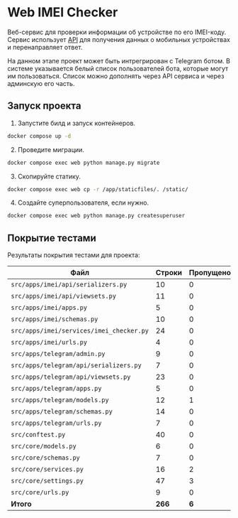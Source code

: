 # Web IMEI Checker
Веб-сервис для проверки информации об устройстве по его IMEI-коду. Сервис использует [API](https://imeicheck.net/promo-api) для получения данных о мобильных устройствах и перенаправляет ответ.

На данном этапе проект может быть интрегрирован с Telegram ботом. В системе указывается белый список пользователей бота, которые могут им пользоваться.
Список можно дополнять через API сервиса и через админскую его часть.

## Запуск проекта

1. Запустите билд и запуск контейнеров.
```bash
docker compose up -d
```
2. Проведите миграции.
```bash
docker compose exec web python manage.py migrate
```
3. Скопируйте статику.
```bash
docker compose exec web cp -r /app/staticfiles/. /static/
```
4. Создайте суперпользователя, если нужно.
```bash
docker compose exec web python manage.py createsuperuser
```

## Покрытие тестами

Результаты покрытия тестами для проекта:

| Файл                                      | Строки | Пропущено | Покрытие |
|-------------------------------------------|--------|-----------|----------|
| `src/apps/imei/api/serializers.py`        | 10     | 0         | 100%     |
| `src/apps/imei/api/viewsets.py`           | 11     | 0         | 100%     |
| `src/apps/imei/apps.py`                   | 5      | 0         | 100%     |
| `src/apps/imei/schemas.py`                | 10     | 0         | 100%     |
| `src/apps/imei/services/imei_checker.py`  | 24     | 0         | 100%     |
| `src/apps/imei/urls.py`                   | 4      | 0         | 100%     |
| `src/apps/telegram/admin.py`              | 9      | 0         | 100%     |
| `src/apps/telegram/api/serializers.py`    | 7      | 0         | 100%     |
| `src/apps/telegram/api/viewsets.py`       | 23     | 0         | 100%     |
| `src/apps/telegram/apps.py`               | 5      | 0         | 100%     |
| `src/apps/telegram/models.py`             | 12     | 1         | 92%      |
| `src/apps/telegram/schemas.py`            | 14     | 0         | 100%     |
| `src/apps/telegram/urls.py`               | 7      | 0         | 100%     |
| `src/conftest.py`                         | 40     | 0         | 100%     |
| `src/core/models.py`                      | 6      | 0         | 100%     |
| `src/core/schemas.py`                     | 7      | 0         | 100%     |
| `src/core/services.py`                    | 16     | 2         | 88%      |
| `src/core/settings.py`                    | 47     | 3         | 94%      |
| `src/core/urls.py`                        | 9      | 0         | 100%     |
| **Итого**                                 | **266**| **6**     | **98%**  |
